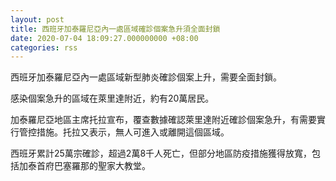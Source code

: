```yaml
---
layout: post
title: 西班牙加泰羅尼亞內一處區域確診個案急升須全面封鎖
date: 2020-07-04 18:09:27.000000000 +08:00
categories: rss
---
```


西班牙加泰羅尼亞內一處區域新型肺炎確診個案上升，需要全面封鎖。

感染個案急升的區域在萊里達附近，約有20萬居民。

加泰羅尼亞地區主席托拉宣布，覆查數據確認萊里達附近確診個案急升，有需要實行管控措施。托拉又表示，無人可進入或離開這個區域。

西班牙累計25萬宗確診，超過2萬8千人死亡，但部分地區防疫措施獲得放寬，包括加泰首府巴塞羅那的聖家大教堂。
